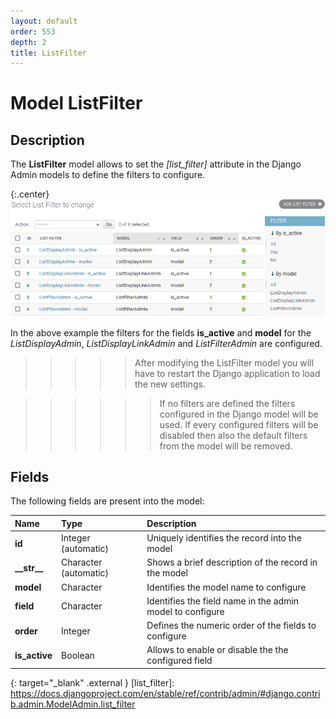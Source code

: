 ```yaml
---
layout: default
order: 553
depth: 2
title: ListFilter
---
```

# Model ListFilter

## Description

The **ListFilter** model allows to set the *[list_filter]* attribute
in the Django Admin models to define the filters to configure.

{:.center}
![Filters list](/resources/django-admin-settings/archive/latest/english/listfilter.png)

In the above example the filters for the fields **is_active** and **model**
for the *ListDisplayAdmin*, *ListDisplayLinkAdmin* and *ListFilterAdmin* are
configured.

>>>>> After modifying the ListFilter model you will have to restart the
>>>>> Django application to load the new settings.

>>>>>> If no filters are defined the filters configured in the Django model
>>>>>> will be used. If every configured filters will be disabled then also
>>>>>> the default filters from the model will be removed.

## Fields

The following fields are present into the model:

| Name            | Type                  | Description                                               |
|:----------------|:----------------------|:----------------------------------------------------------|
| **id**          | Integer (automatic)   | Uniquely identifies the record into the model             |
| **\_\_str\_\_** | Character (automatic) | Shows a brief description of the record in the model      |
| **model**       | Character             | Identifies the model name to configure                    |
| **field**       | Character             | Identifies the field name in the admin model to configure |
| **order**       | Integer               | Defines the numeric order of the fields to configure      |
| **is_active**   | Boolean               | Allows to enable or disable the the configured field      |

{: target="_blank" .external }
[list_filter]: https://docs.djangoproject.com/en/stable/ref/contrib/admin/#django.contrib.admin.ModelAdmin.list_filter
